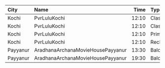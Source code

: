| City     | Name                              |  Time | Type        | Price | Capacity | Booked |
| :------- | :-------------------------------- | ----: | :---------- | ----: | -------: | -----: |
| Kochi    | PvrLuluKochi                      | 12:10 | Classic     |  140₹ |       54 |     28 |
| Kochi    | PvrLuluKochi                      | 12:10 | ClassicPlus |  160₹ |      108 |     59 |
| Kochi    | PvrLuluKochi                      | 12:10 | Prime       |  190₹ |      125 |     64 |
| Kochi    | PvrLuluKochi                      | 12:10 | Recliner    |  350₹ |       14 |      9 |
| Payyanur | AradhanaArchanaMovieHousePayyanur | 13:30 | Balcony     |  110₹ |      144 |     72 |
| Payyanur | AradhanaArchanaMovieHousePayyanur | 19:30 | Balcony     |  110₹ |      144 |     72 |